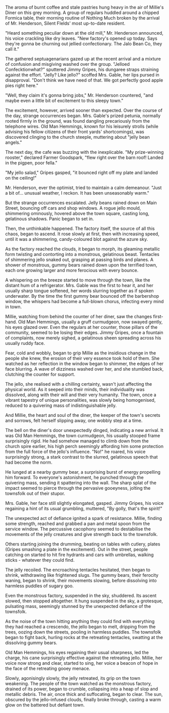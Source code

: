 The aroma of burnt coffee and stale pastries hung heavy in the air of Millie's Diner on this grey morning. A group of regulars huddled around a chipped Formica table, their morning routine of Nothing Much broken by the arrival of Mr. Henderson, Silent FIelds' most up-to-date resident.

"Heard something peculiar down at the old mill," Mr. Henderson announced, his voice crackling like dry leaves. "New factory's opened up today. Says they're gonna be churning out jellied confectionary. The Jalo Bean Co, they call it."

The gathered septuagenarians gazed up at the recent arrival and a mixture of confusion and misgiving washed over the group.
"Jelloed Confecktionwhat?" sputtered Jimmy Gripes, his dungaree straps straining against the effort.
"Jelly? Like jello?" scoffed Mrs. Gable, her lips pursed in disapproval. "Don't think we have need of that. We got perfectly good apple pies right here."

"Well, they claim it's gonna bring jobs," Mr. Henderson countered, "and maybe even a little bit of excitement to this sleepy town."

The excitement, however, arrived sooner than expected. Over the course of the day, strange occurrences began. Mrs. Gable's prized petunia, normally rooted firmly in the ground, was found dangling precariously from the telephone wires. Old Man Hemmings, known for his leisurely strolls (while advising his fellow citizens of their front yards' shortcomings), was discovered clinging to the church steeple, muttering about "jelly bean angels."

The next day, the cafe was buzzing with the inexplicable. "My prize-winning rooster," declared Farmer Goodspark, "flew right over the barn roof! Landed in the pigpen, poor fella."

"My jello salad," Gripes gasped, "it bounced right off my plate and landed on the ceiling!"

Mr. Henderson, ever the optimist, tried to maintain a calm demeanour. "Just a bit of… unusual weather, I reckon. It has been unseasonably warm."

But the strange occurrences escalated. Jelly beans rained down on Main Street, bouncing off cars and shop windows. A rogue jello mould, shimmering ominously, hovered above the town square, casting long, gelatinous shadows. Panic began to set in.

Then, the unthinkable happened. The factory itself, the source of all this chaos, began to ascend. It rose slowly at first, then with increasing speed, until it was a shimmering, candy-coloured blot against the azure sky.

As the factory reached the clouds, it began to morph, its gleaming metallic form twisting and contorting into a monstrous, gelatinous beast. Tentacles of shimmering jello snaked out, grasping at passing birds and planes. A shower of monstrous, gummy bears rained down upon the terrified town, each one growing larger and more ferocious with every bounce.

A whispering on the breeze started to move through the town, like the distant hum of a refrigerator. Mrs. Gable was the first to hear it, and her usually sharp tongue softened, her words slurring together as if spoken underwater. By the time the first gummy bear bounced off the barbershop window, the whispers had become a full-blown chorus, infecting every mind in town.

Millie, watching from behind the counter of her diner, saw the changes first-hand. Old Man Hemmings, usually a gruff curmudgeon, now swayed gently, his eyes glazed over. Even the regulars at her counter, those pillars of the community, seemed to be losing their edges. Jimmy Gripes, once a fountain of complaints, now merely sighed, a gelatinous sheen spreading across his usually ruddy face.

Fear, cold and wobbly, began to grip Millie as the insidious change in the people she knew, the erosion of their very essence took hold of them. She watched as her reflection in the window began to shimmer, the edges of her face blurring. A wave of dizziness washed over her, and she stumbled back, clutching the counter for support.

The jello, she realised with a chilling certainty, wasn't just affecting the physical world. As it seeped into their minds, their individuality was dissolved, along with their will and their very humanity. The town, once a vibrant tapestry of unique personalities, was slowly being homogenised, reduced to a quivering mass of indistinguishable jelly.

And Millie, the heart and soul of the diner, the keeper of the town's secrets and sorrows, felt herself slipping away, one wobbly step at a time.

The bell on the diner's door unexpectedly dinged, indicating a new arrival. It was Old Man Hemmings, the town curmudgeon, his usually stooped frame surprisingly rigid. He had somehow managed to climb down from the church spire earlier, his high perch seemingly affording him some protection from the full force of the jello's influence. "No!" he roared, his voice surprisingly strong, a stark contrast to the slurred, gelatinous speech that had become the norm.

He lunged at a nearby gummy bear, a surprising burst of energy propelling him forward. To everyone's astonishment, he punched through the quivering mass, sending it spattering into the wall. The sharp splat of the impact seemed to pierce through the pervasive gooeyness, jolting the townsfolk out of their stupor.

Mrs. Gable, her face still slightly elongated, gasped. Jimmy Gripes, his voice regaining a hint of its usual grumbling, muttered, "By golly, that's the spirit!"

The unexpected act of defiance ignited a spark of resistance. Millie, finding some strength, reached and grabbed a pan and metal spoon from the service window. The percussive cacophony seemed to destabilise the movements of the jelly creatures and give strength back to the townsfolk.

Others starting joining the drumming, beating on tables with cutlery, plates (Gripes smashing a plate in the excitement). Out in the street, people catching on started to hit fire hydrants and cars with umbrellas, walking sticks - whatever they could find. 

The jelly recoiled. The encroaching tentacles hesitated, then began to shrink, withdrawing like frightened slugs. The gummy bears, their ferocity waning, began to shrink, their movements slowing, before dissolving into harmless puddles of sugary goo.

Even the monstrous factory, suspended in the sky, shuddered. Its ascent slowed, then stopped altogether. It hung suspended in the sky, a grotesque, pulsating mass, seemingly stunned by the unexpected defiance of the townsfolk.

As the noise of the town hitting anything they could find with everything they had reached a crescendo, the jello began to melt, dripping from the trees, oozing down the streets, pooling in harmless puddles. The townsfolk began to fight back, hurling rocks at the retreating tentacles, swatting at the dissolving gummy bears.

Old Man Hemmings, his eyes regaining their usual sharpness, led the charge, his cane surprisingly effective against the retreating jello. Millie, her voice now strong and clear, started to sing, her voice a beacon of hope in the face of the retreating gooey menace.

Slowly, agonisingly slowly, the jelly retreated, its grip on the town weakening. The people of the town watched as the monstrous factory, drained of its power, began to crumble, collapsing into a heap of slop and metallic debris. The air, once thick and suffocating, began to clear. The sun, obscured by the jello-infused clouds, finally broke through, casting a warm glow on the battered but defiant town.